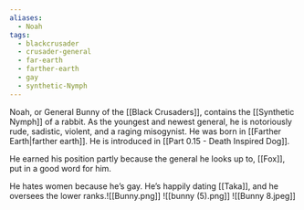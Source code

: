 ```yaml
---
aliases:
  - Noah
tags:
  - blackcrusader
  - crusader-general
  - far-earth
  - farther-earth
  - gay
  - synthetic-Nymph
---
```

Noah, or General Bunny of the [[Black Crusaders]], contains the [[Synthetic Nymph]] of a rabbit. As the youngest and newest general, he is notoriously rude, sadistic, violent, and a raging misogynist. He was born in [[Farther Earth|farther earth]]. He is introduced in [[Part 0.15 - Death Inspired Dog]].

He earned his position partly because the general he looks up to, [[Fox]], put in a good word for him.

He hates women because he’s gay. He’s happily dating [[Taka]], and he oversees the lower ranks.![[Bunny.png]]
![[bunny (5).png]]
![[Bunny 8.jpeg]]